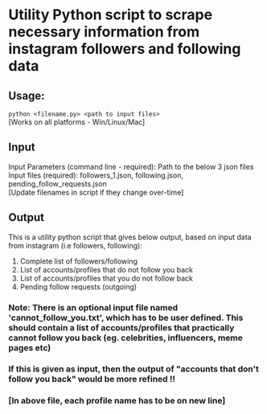 # Utility Python script to scrape necessary information from instagram followers and following data

## Usage:
`python <filename.py> <path to input files>`  
[Works on all platforms - Win/Linux/Mac]  

## Input
Input Parameters (command line - required): Path to the below 3 json files  
Input files (required): followers_1.json, following.json, pending_follow_requests.json  
[Update filenames in script if they change over-time]  

## Output
This is a utility python script that gives below output, based on input data from instagram (i.e followers, following):  
1. Complete list of followers/following  
2. List of accounts/profiles that do not follow you back  
3. List of accounts/profiles that you do not follow back  
4. Pending follow requests (outgoing)  

### Note: There is an optional input file named 'cannot_follow_you.txt', which has to be user defined. This should contain a list of accounts/profiles that practically cannot follow you back (eg. celebrities, influencers, meme pages etc)  
### If this is given as input, then the output of "accounts that don't follow you back" would be more refined !!  
### [In above file, each profile name has to be on new line]  

